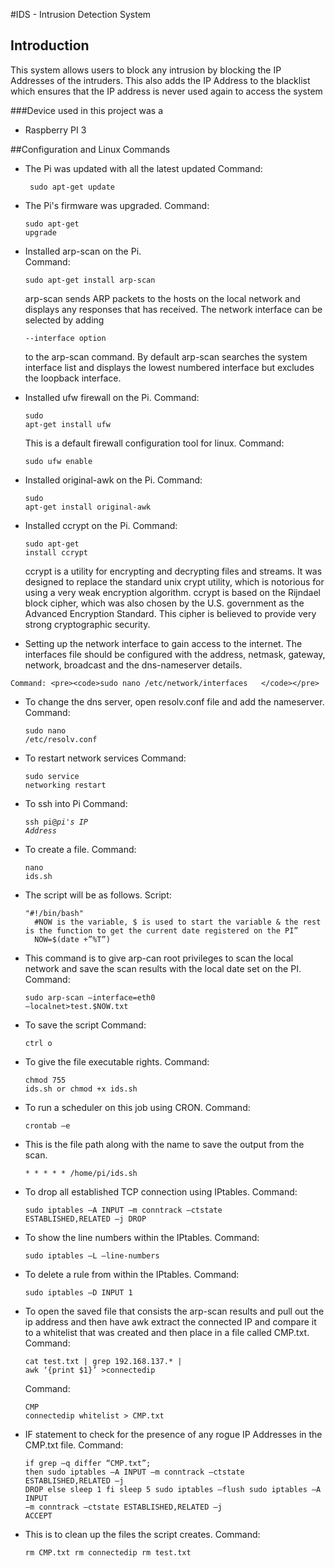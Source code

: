 #IDS - Intrusion Detection System 

## Introduction
This system allows users to block any intrusion by blocking the IP Addresses of the intruders. This also adds the IP Address to the blacklist which ensures that the IP address is never used again to access the system

###Device used in this project was a 
* Raspberry PI 3

##Configuration and Linux Commands

* The Pi was updated with all the latest updated
	Command: <pre><code> sudo apt-get update </code></pre>
 
* The Pi's firmware was upgraded.
	Command: <pre><code>sudo apt-get upgrade </code></pre>

* Installed arp-scan on the Pi.  
	Command: <pre><code>sudo apt-get install arp-scan </code></pre>
	arp-scan sends ARP packets to the hosts on the local network and displays any responses that has received. 
	The network interface can be selected by adding <pre><code>--interface option</code></pre> to the arp-scan command.
	By default arp-scan searches the system interface list and displays the lowest numbered interface but excludes the loopback interface.

* Installed ufw firewall on the Pi.
	Command: <pre><code>sudo apt-get install ufw </code></pre>
	This is a default firewall configuration tool for linux.
	Command: <pre><code>sudo ufw enable </code></pre>

* Installed original-awk on the Pi.
	Command: <pre><code>sudo apt-get install original-awk </code></pre>

* Installed ccrypt on the Pi.
	Command: <pre><code>sudo apt-get install ccrypt </code></pre>
	ccrypt is a utility for encrypting and decrypting files and streams.
	It was designed to replace the standard unix crypt utility, which is notorious for using a very weak encryption algorithm.
	ccrypt is based on the Rijndael block cipher, which was also chosen by the U.S. government as the Advanced Encryption Standard.
	This cipher is believed to provide very strong cryptographic security.

* Setting up the network interface to gain access to the internet. The interfaces file should be configured with the address, netmask, gateway, network, broadcast and the dns-nameserver details. 
 <!-- Address 192.168.137.2
	Netmask 255.255.255.0
	Gateway 192.168.137.1
	Network 192.168.137.0
	Broadcast 192.168.137.255
	Dns-nameservers 8.8.8.8 -->
	Command: <pre><code>sudo nano /etc/network/interfaces	</code></pre>

* To change the dns server, open resolv.conf file and add the nameserver. 
	Command: <pre><code>sudo nano /etc/resolv.conf</code></pre>

* To restart network services
	Command: <pre><code>sudo service networking restart</code></pre>

* To ssh into Pi
	Command: <pre><code>ssh pi@*pi's IP Address*</code></pre>

* To create a file.
	Command: <pre><code>nano ids.sh</code></pre>

* The script will be as follows.
	Script: 
	<pre><code>"#!/bin/bash"
	#NOW is the variable, $ is used to start the variable & the rest is the function to get the current date registered on the PI”
	NOW=$(date +”%T”) </code></pre>

* This command is to give arp-can root privileges to scan the local network and save the scan results with the local date set on the PI.
	Command: <pre><code>sudo arp-scan –interface=eth0 –localnet>test.$NOW.txt </code></pre>
	
* To save the script
	Command: <pre><code>ctrl o </code></pre>
	
* To give the file executable rights.
	Command: <pre><code>chmod 755 ids.sh or chmod +x ids.sh</code></pre>

* To run a scheduler on this job using CRON.
	Command: <pre><code>crontab –e </code></pre>

* This is the file path along with the name to save the output from the scan.
	<pre><code>* * * * * /home/pi/ids.sh</code></pre>

* To drop all established TCP connection using IPtables.
	Command: <pre><code>sudo iptables –A INPUT –m conntrack –ctstate ESTABLISHED,RELATED –j DROP</code></pre>

* To show the line numbers within the IPtables.
	Command: <pre><code>sudo iptables –L –line-numbers</code></pre>

* To delete a rule from within the IPtables.
	Command: <pre><code>sudo iptables –D INPUT 1</code></pre>

* To open the saved file that consists the arp-scan results and pull out the ip address and then have awk extract the connected IP and compare it to a whitelist that was created and then place in a file called CMP.txt.
	Command: <pre><code>cat test.txt | grep 192.168.137.* | awk ‘{print $1}’ >connectedip</code></pre>
	Command: <pre><code>CMP connectedip whitelist > CMP.txt</code></pre>

* IF statement to check for the presence of any rogue IP Addresses in the CMP.txt file.
	Command: <pre><code>if grep –q differ “CMP.txt”;
	then 
	sudo iptables –A INPUT –m conntrack –ctstate ESTABLISHED,RELATED –j DROP
	else
	sleep 1
	fi
	sleep 5
	sudo iptables –flush
	sudo iptables –A INPUT –m conntrack –ctstate ESTABLISHED,RELATED –j ACCEPT</code></pre>

* This is to clean up the files the script creates.
	Command: <pre><code>rm CMP.txt
	rm connectedip
	rm test.txt
	</code></pre>

